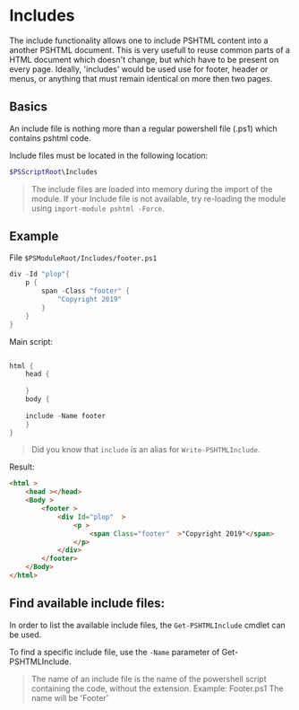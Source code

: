 # Includes

The include functionality allows one to include PSHTML content into a another PSHTML document.
This is very usefull to reuse common parts of a HTML document which doesn't change, but which have to be present on every page.
Ideally, 'includes' would be used use for footer, header or menus, or anything that must remain identical on more then two pages. 

## Basics

An include file is nothing more than a regular powershell file (.ps1) which contains pshtml code. 


Include files must be located in the following location:
```powershell
$PSScriptRoot\Includes
```

> The include files are loaded into memory during the import of the module. If your Include file is not available, try re-loading the module using ```import-module pshtml -Force```.

## Example

File `$PSModuleRoot/Includes/footer.ps1`

```powershell
div -Id "plop"{
    p {
        span -Class "footer" {
            "Copyright 2019"
        } 
    }
}
```

Main script:

```powershell

html {
    head {
        
    }
    body {
     
    include -Name footer
    }
} 

```

> Did you know that `include` is an alias for `Write-PSHTMLInclude`.

Result:

```html
<html >
    <head ></head>
    <Body >
        <footer >
            <div Id="plop"  >
                <p >
                    <span Class="footer"  >"Copyright 2019"</span>
                </p>
            </div>
        </footer>
    </Body>
</html>
```

## Find available include files:

In order to list the available include files, the `Get-PSHTMLInclude` cmdlet can be used.

To find a specific include file, use the `-Name` parameter of Get-PSHTMLInclude.

> The name of an include file is the name of the powershell script containing the code, without the extension.
    Example: Footer.ps1 The name will be 'Footer'